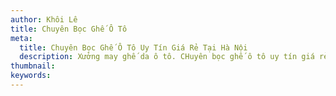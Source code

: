 ```yaml
---
author: Khôi Lê
title: Chuyên Bọc Ghế Ô Tô 
meta:
  title: Chuyên Bọc Ghế Ô Tô Uy Tín Giá Rẻ Tại Hà Nội
  description: Xưởng may ghế da ô tô. CHuyên bọc ghế ô tô uy tín giá rẻ tại Hà nội. Tư vấn bọc ghế xe ô tô tận nhà tại Hà nội
thumbnail: 
keywords:
---
```


